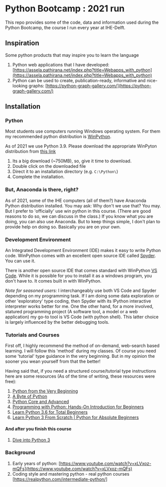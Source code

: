 # Python Bootcamp :  2021 run
This repo provides some of the code, data and information used during the Python Bootcamp, the course I run every year at IHE-Delft. 

## Inspiration
Some python products that may inspire you to learn the language
1. Python web applications that I have developed: [https://assela.pathirana.net/index.php?title=Webapps_with_python](https://assela.pathirana.net/index.php?title=Webapps_with_python)
2. Python can be used to create, publication-ready, informative and nice-looking graphs: [https://python-graph-gallery.com/](https://python-graph-gallery.com/)


## Installation

### Python
Most students use computers running Windows operating system. For them my recommended python distribution is [WinPython](https://winpython.github.io/). 

As of 2021 we use Python 3.9. Please download the appropriate WinPyton distribution from [this link](https://sourceforge.net/projects/winpython/files/WinPython_3.9/3.9.5.0/Winpython64-3.9.5.0.exe/download)

1. Its a big download (~750MB), so, give it time to download. 
2. Double click on the downloaded file
3. Direct it to an installation directory (e.g. `C:\Python\`)
4. Complete the installation.

### But, Anaconda is there, right?
As of 2021, some of the IHE computers (all of them?) have Anaconda Python distribution installed. You may ask: Why don't we use that? You may. But I prefer to 'officially' use win python in this course. (There are good reasons to do so, we can discuss in the class.) If you know what you are doing, you can also use Anaconda. But to keep things simple, I don't plan to provide help on doing so. Basically you are on your own. 

### Development Environment
An Integrated Development Environment (IDE) makes it easy to write Python code. WinPython comes with an excellent open source IDE called [Spyder](https://www.spyder-ide.org/). You can use it. 

There is another open source IDE that comes standard with WinPython [VS Code](https://code.visualstudio.com/). While it is possible for you to install it as a windows program, you don't have to. It comes built in with WinPython. 

*Note for seasoned users:*
I interchangeably use both VS Code and Spyder depending on my programming task. If I am doing some data exploration or other 'exploratory' type coding, then Spyder with its IPython interactive interpreter works better for me. One the other hand, for a more involved, statured programming project (A software tool, a model or a web application) my go-to tool is VS Code (with python shell). This latter choice is largely influenced by the better debugging tools. 


### Tutorials and Courses
First off, I highly recommend the method of on-demand, web-search based learning. I will follow this 'method' during my classes. Of course you need some 'tutorial' type guidance in the very beginning. But in my opinion the sooner you wean yourself from that the better! 

Having said that, if you need a structured course/tutorial type instructions here are some resources (As of the time of writing, these resources were free):

1. [Python from the Very Beginning](https://coherentpdf.com/python/index.html)
1. [A Byte of Python](https://python.swaroopch.com/)
2. [Python Core and Advanced](https://www.udemy.com/course/python-core-and-advanced/?LSNPUBID=JVFxdTr9V80&ranEAID=JVFxdTr9V80&ranMID=39197&ranSiteID=JVFxdTr9V80-QgFk4H_8XApN.Ntg.67Bww)
3. [Programming with Python: Hands-On Introduction for Beginners](https://www.udemy.com/course/python-programming-beginners/?LSNPUBID=JVFxdTr9V80&ranEAID=JVFxdTr9V80&ranMID=39197&ranSiteID=JVFxdTr9V80-ES3wH8.LbVQkJmOgTTloyA)
4. [Learn Python 3.6 for Total Beginners](https://www.udemy.com/course/python-3-for-total-beginners/?LSNPUBID=JVFxdTr9V80&ranEAID=JVFxdTr9V80&ranMID=39197&ranSiteID=JVFxdTr9V80-fTrDC4an8C6VBGoPIxrpOg)
5. [Learn Python 3 From Scratch | Python for Absolute Beginners](https://www.udemy.com/course/learn-python-3-from-scratch-python-for-absolute-beginners/)

#### And after you finish this course

1. [Dive into Python 3](http://diveintopython3.problemsolving.io/) 

### Background

1. Early years of python: [https://www.youtube.com/watch?v=xLVxoz-mQFs](https://www.youtube.com/watch?v=xLVxoz-mQFs)
2. Coding style and mastering python - real python courses [https://realpython.com/intermediate-python/]



